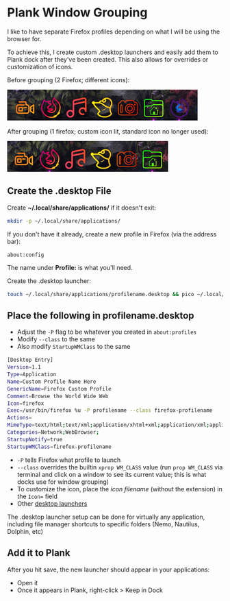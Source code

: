 # Plank Window Grouping
I like to have separate Firefox profiles depending on what I will be using the browser for.

To achieve this, I create custom .desktop launchers and easily add them to Plank dock after they've been created.  This also allows for overrides or customization of icons.

Before grouping (2 Firefox; different icons):

  ![Before grouping](img/plank-before.png)

  After grouping (1 firefox; custom icon lit, standard icon no longer used):

  ![Before grouping](img/plank-after.png)


## Create the .desktop File
Create **~/.local/share/applications/** if it doesn't exit:
```bash
mkdir -p ~/.local/share/applications/
```

If you don't have it already, create a new profile in Firefox (via the address bar):
```
about:config
```
The name under **Profile:** is what you'll need.

Create the .desktop launcher:
```bash
touch ~/.local/share/applications/profilename.desktop && pico ~/.local/share/applications/profilename.desktop
```

## Place the following in profilename.desktop
- Adjust the `-P` flag to be whatever you created in `about:profiles`
- Modify `--class` to the same
- Also modify `StartupWMClass` to the same
```bash
[Desktop Entry]
Version=1.1
Type=Application
Name=Custom Profile Name Here
GenericName=Firefox Custom Profile
Comment=Browse the World Wide Web
Icon=firefox
Exec=/usr/bin/firefox %u -P profilename --class firefox-profilename
Actions=
MimeType=text/html;text/xml;application/xhtml+xml;application/xml;application/vnd.mozilla.xul+xml;application/rss+xml;application/rdf+xml;image/gif;image/jpeg;image/png;x-scheme-handler/http;x-scheme-handler/https;
Categories=Network;WebBrowser;
StartupNotify=true
StartupWMClass=firefox-profilename
```
  - `-P` tells Firefox what profile to launch
  - `--class` overrides the builtin `xprop WM_CLASS` value (run `prop WM_CLASS` via terminal and click on a window to see its current value; this is what docks use for window grouping)
  - To customize the icon, place the *icon filename* (without the extension) in the `Icon=` field
  - Other [desktop launchers](../dock-shortcuts)

The .desktop launcher setup can be done for virtually any application, including file manager shortcuts to specific folders (Nemo, Nautilus, Dolphin, etc)

## Add it to Plank
After you hit save, the new launcher should appear in your applications:
- Open it
- Once it appears in Plank, right-click > Keep in Dock
